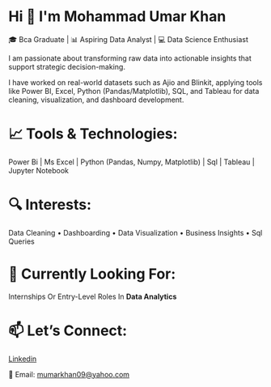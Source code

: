 # Hi 👋 I'm Mohammad Umar Khan  

🎓 Bca Graduate | 📊 Aspiring Data Analyst | 💻 Data Science Enthusiast

I am passionate about transforming raw data into actionable insights that support strategic decision-making.

I have worked on real-world datasets such as Ajio and Blinkit, applying tools like Power BI, Excel, Python (Pandas/Matplotlib), SQL, and Tableau for data cleaning, visualization, and dashboard development.

# 📈 Tools & Technologies:
Power Bi | Ms Excel | Python (Pandas, Numpy, Matplotlib) | Sql | Tableau | Jupyter Notebook

# 🔍 Interests:
Data Cleaning • Dashboarding • Data Visualization • Business Insights • Sql Queries

# 🚀 Currently Looking For:
Internships Or Entry-Level Roles In **Data Analytics**

# 📫 Let’s Connect:
[Linkedin](https://www.linkedin.com/in/mohammad-umar-khan-)  

📧 Email: mumarkhan09@yahoo.com
